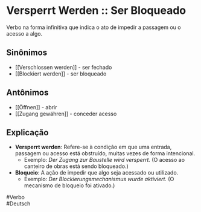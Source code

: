 # Versperrt Werden :: Ser Bloqueado
Verbo na forma infinitiva que indica o ato de impedir a passagem ou o acesso a algo.

## Sinônimos
- [[Verschlossen werden]] - ser fechado  
- [[Blockiert werden]] - ser bloqueado  

## Antônimos
- [[Öffnen]] - abrir  
- [[Zugang gewähren]] - conceder acesso  

## Explicação
- **Versperrt werden**: Refere-se à condição em que uma entrada, passagem ou acesso está obstruído, muitas vezes de forma intencional.
  - Exemplo: *Der Zugang zur Baustelle wird versperrt.* (O acesso ao canteiro de obras está sendo bloqueado.)
- **Bloqueio**: A ação de impedir que algo seja acessado ou utilizado.
  - Exemplo: *Der Blockierungsmechanismus wurde aktiviert.* (O mecanismo de bloqueio foi ativado.)

#Verbo  
#Deutsch  